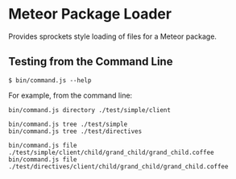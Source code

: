 # Meteor Package Loader

Provides sprockets style loading of files for a Meteor package.


## Testing from the Command Line

    $ bin/command.js --help

For example, from the command line:

    bin/command.js directory ./test/simple/client

    bin/command.js tree ./test/simple
    bin/command.js tree ./test/directives

    bin/command.js file ./test/simple/client/child/grand_child/grand_child.coffee
    bin/command.js file ./test/directives/client/child/grand_child/grand_child.coffee



